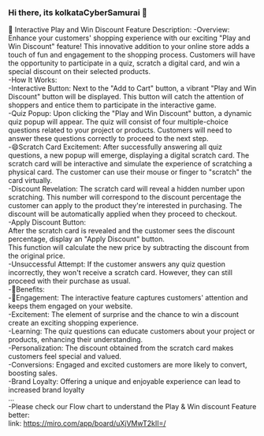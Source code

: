 ### Hi there, its kolkataCyberSamurai 👋


💬 Interactive Play and Win Discount Feature Description:
-Overview:
Enhance your customers' shopping experience with our exciting "Play and Win Discount" feature! This innovative addition to your online store adds a touch of fun and engagement to the shopping process. Customers will have the opportunity to participate in a quiz, scratch a digital card, and win a special discount on their selected products.</br>
-How It Works:</br>
-Interactive Button: Next to the "Add to Cart" button, a vibrant "Play and Win Discount" button will be displayed. This button will catch the attention of shoppers and entice them to participate in the interactive game.</br>
-Quiz Popup: Upon clicking the "Play and Win Discount" button, a dynamic quiz popup will appear. The quiz will consist of four multiple-choice questions related to your project or products. Customers will need to answer these questions correctly to proceed to the next step.</br>
-😄Scratch Card Excitement: After successfully answering all quiz questions, a new popup will emerge, displaying a digital scratch card. The scratch card will be interactive and simulate the experience of scratching a physical card. The customer can use their mouse or finger to "scratch" the card virtually.</br>
-Discount Revelation: The scratch card will reveal a hidden number upon scratching. This number will correspond to the discount percentage the customer can apply to the product they're interested in purchasing. The discount will be automatically applied when they proceed to checkout.</br>
-Apply Discount Button:</br>
  After the scratch card is revealed and the customer sees the discount percentage, display an "Apply Discount" button.</br>
  This function will calculate the new price by subtracting the discount from the original price.</br>
-Unsuccessful Attempt: If the customer answers any quiz question incorrectly, they won't receive a scratch card. However, they can still proceed with their purchase as usual.</br>
-🌱Benefits:</br>
-👯Engagement: The interactive feature captures customers' attention and keeps them engaged on your website.</br>
-Excitement: The element of surprise and the chance to win a discount create an exciting shopping experience.</br>
-Learning: The quiz questions can educate customers about your project or products, enhancing their understanding.</br>
-Personalization: The discount obtained from the scratch card makes customers feel special and valued.</br>
-Conversions: Engaged and excited customers are more likely to convert, boosting sales.</br>
-Brand Loyalty: Offering a unique and enjoyable experience can lead to increased brand loyalty</br>
...</br>
-Please check our Flow chart to understand the Play & Win discount Feature better:</br>
 link: https://miro.com/app/board/uXjVMwT2kII=/

